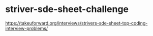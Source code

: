 # striver-sde-sheet-challenge
https://takeuforward.org/interviews/strivers-sde-sheet-top-coding-interview-problems/
